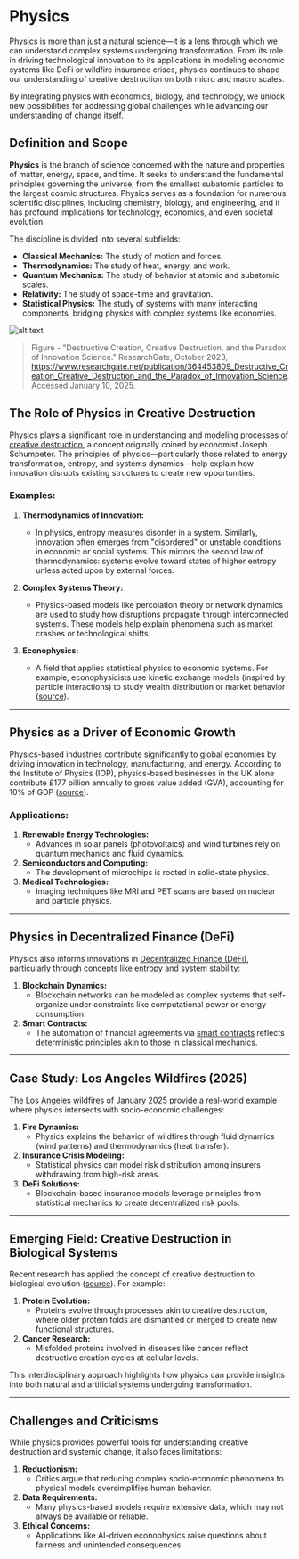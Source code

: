 # Physics

Physics is more than just a natural science—it is a lens through which we can understand complex systems undergoing transformation. From its role in driving technological innovation to its applications in modeling economic systems like DeFi or wildfire insurance crises, physics continues to shape our understanding of creative destruction on both micro and macro scales.

By integrating physics with economics, biology, and technology, we unlock new possibilities for addressing global challenges while advancing our understanding of change itself.


## Definition and Scope

**Physics** is the branch of science concerned with the nature and properties of matter, energy, space, and time. It seeks to understand the fundamental principles governing the universe, from the smallest subatomic particles to the largest cosmic structures. Physics serves as a foundation for numerous scientific disciplines, including chemistry, biology, and engineering, and it has profound implications for technology, economics, and even societal evolution.

The discipline is divided into several subfields:
- **Classical Mechanics:** The study of motion and forces.
- **Thermodynamics:** The study of heat, energy, and work.
- **Quantum Mechanics:** The study of behavior at atomic and subatomic scales.
- **Relativity:** The study of space-time and gravitation.
- **Statistical Physics:** The study of systems with many interacting components, bridging physics with complex systems like economies.

![alt text](Figure-Mapping-of-research-literature-related-to-innovation-science-Each-literature_W640.jpg)

>Figure - "Destructive Creation, Creative Destruction, and the Paradox of Innovation Science." ResearchGate, October 2023, https://www.researchgate.net/publication/364453809_Destructive_Creation_Creative_Destruction_and_the_Paradox_of_Innovation_Science. Accessed January 10, 2025.


## The Role of Physics in Creative Destruction

Physics plays a significant role in understanding and modeling processes of [creative destruction](/literary_products/joes_notes/CREATIVE_DESTRUCTION.md), a concept originally coined by economist Joseph Schumpeter. The principles of physics—particularly those related to energy transformation, entropy, and systems dynamics—help explain how innovation disrupts existing structures to create new opportunities.

### Examples:
1. **Thermodynamics of Innovation:**  
   - In physics, entropy measures disorder in a system. Similarly, innovation often emerges from "disordered" or unstable conditions in economic or social systems. This mirrors the second law of thermodynamics: systems evolve toward states of higher entropy unless acted upon by external forces.

2. **Complex Systems Theory:**  
   - Physics-based models like percolation theory or network dynamics are used to study how disruptions propagate through interconnected systems. These models help explain phenomena such as market crashes or technological shifts.

3. **Econophysics:**  
   - A field that applies statistical physics to economic systems. For example, econophysicists use kinetic exchange models (inspired by particle interactions) to study wealth distribution or market behavior ([source](https://www.iop.org/sites/default/files/2019-04/role-of-physics-in-supporting-economic-growth.pdf)).

---

## Physics as a Driver of Economic Growth

Physics-based industries contribute significantly to global economies by driving innovation in technology, manufacturing, and energy. According to the Institute of Physics (IOP), physics-based businesses in the UK alone contribute £177 billion annually to gross value added (GVA), accounting for 10% of GDP ([source](https://www.iop.org/sites/default/files/2019-04/role-of-physics-in-supporting-economic-growth.pdf)).

### Applications:
1. **Renewable Energy Technologies:**
   - Advances in solar panels (photovoltaics) and wind turbines rely on quantum mechanics and fluid dynamics.
2. **Semiconductors and Computing:**
   - The development of microchips is rooted in solid-state physics.
3. **Medical Technologies:**
   - Imaging techniques like MRI and PET scans are based on nuclear and particle physics.

---

## Physics in Decentralized Finance (DeFi)

Physics also informs innovations in [Decentralized Finance (DeFi)](/literary_products/joes_notes/DEFI.md), particularly through concepts like entropy and system stability:
1. **Blockchain Dynamics:**
   - Blockchain networks can be modeled as complex systems that self-organize under constraints like computational power or energy consumption.
2. **Smart Contracts:**
   - The automation of financial agreements via [smart contracts](/literary_products/joes_notes/SMART_CONTRACTS.md) reflects deterministic principles akin to those in classical mechanics.

---

## Case Study: Los Angeles Wildfires (2025)

The [Los Angeles wildfires of January 2025](/literary_products/joes_notes/LOS_ANGELES_WILDFIRES_2025.md) provide a real-world example where physics intersects with socio-economic challenges:
1. **Fire Dynamics:**
   - Physics explains the behavior of wildfires through fluid dynamics (wind patterns) and thermodynamics (heat transfer).
2. **Insurance Crisis Modeling:**
   - Statistical physics can model risk distribution among insurers withdrawing from high-risk areas.
3. **DeFi Solutions:**
   - Blockchain-based insurance models leverage principles from statistical mechanics to create decentralized risk pools.

---

## Emerging Field: Creative Destruction in Biological Systems

Recent research has applied the concept of creative destruction to biological evolution ([source](https://phys.org/news/2023-03-creative-destruction-probing-evolution-proteins.html)). For example:
1. **Protein Evolution:**
   - Proteins evolve through processes akin to creative destruction, where older protein folds are dismantled or merged to create new functional structures.
2. **Cancer Research:**
   - Misfolded proteins involved in diseases like cancer reflect destructive creation cycles at cellular levels.

This interdisciplinary approach highlights how physics can provide insights into both natural and artificial systems undergoing transformation.

---

## Challenges and Criticisms

While physics provides powerful tools for understanding creative destruction and systemic change, it also faces limitations:
1. **Reductionism:**  
   - Critics argue that reducing complex socio-economic phenomena to physical models oversimplifies human behavior.
2. **Data Requirements:**  
   - Many physics-based models require extensive data, which may not always be available or reliable.
3. **Ethical Concerns:**  
   - Applications like AI-driven econophysics raise questions about fairness and unintended consequences.

